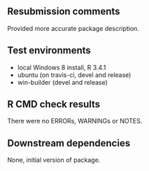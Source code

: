 ## Resubmission comments

Provided more accurate package description.

## Test environments

* local Windows 8 install, R 3.4.1
* ubuntu (on travis-ci, devel and release)
* win-builder (devel and release)

## R CMD check results

There were no ERRORs, WARNINGs or NOTES.

## Downstream dependencies

None, initial version of package.
